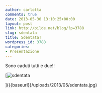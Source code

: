 ```yaml
---
author: carlotta
comments: true
date: 2013-05-30 13:10:25+00:00
layout: post
link: http://pilde.net/blog/?p=3788
slug: sdentata
title: Sdentata!
wordpress_id: 3788
categories:
- Presentazione
---
```


Sono caduti tutti e due!!

[![sdentata]({{baseurl}}/uploads/2013/05/sdentata.jpg)


]({{baseurl}}/uploads/2013/05/sdentata.jpg)



